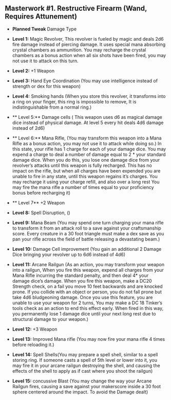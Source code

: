 ## Masterwork #1. Restructive Firearm (Wand, Requires Attunement)


-   **Planned Tweak** Damage Type
   
-   **Level 1:** Magic Revolver, This revolver is fueled by magic and deals 2d6 fire damage instead of piercing damage. It uses special mana absorbing crystal chambers as ammunition. You may recharge the crystal chambers as a bonus action when all six shots have been fired, you may not use it to attack on this turn.
    
-   **Level 2:** +1 Weapon
    
-   **Level 3:** Hand Eye Coordination (You may use intelligence instead of strength or dex for this weapon)
    
-   **Level 4:** Smoking hands (When you store this revolver, it transforms into a ring on your finger, this ring is impossible to remove, It is indistinguishable from a normal ring.)
    
-  ** Level 5:**  Damage cells ( This weapon uses d6 as magical damage dice instead of physical damage. At level 5 every hit deals 4d6 damage instead of 2d6)
    
-  ** Level 6:** Mana Rifle, (You may transform this weapon into a Mana Rifle as a bonus action, you may not use it to attack while doing so.) In this state, your rifle has 1 charge for each of your damage dice. You may expend a charge to deal a number of damage equal to 2 * your standard damage dice. When you do this, you lose one damage dice from your revolver’s attacks until this weapon is fully recharged. This has no impact on the rifle, but when all charges have been expended you are unable to fire in any state, until this weapon regains it’s charges. You may recharge it using your charge refill, and also over a long rest You may fire the mana rifle a number of times equal to your proficiency bonus before recharging it) 
    
-  ** Level 7**  +2 Weapon
    
-   **Level 8:** Spell Disruption, ()
    
-   **Level 9:** Mana Beam (You may spend one turn charging your mana rifle to transform it from an attack roll to a save against your craftsmanship score. Every creature in a 30 foot triangle must make a dex save as you pan your rifle across the field of battle releasing a devastating beam.)
    
-   **Level 10:** Damage Cell improvement (You gain an additional 2 Damage Dice bringing your revolver up to 6d6 instead of 4d6)
    
-   **Level 11:** Arcane Railgun (As an action, you may transform your weapon into a railgun, When you fire this weapon, expend all charges from your Mana Rifle incurring the standard penalty, and then deal 4* your damage dice’s damage. When you fire this weapon, make a DC20 Strength check, on a fail you move 10 feet backwards and are knocked prone. If you collide with an object or person, you do not fall prone but take 4d6 bludgeoning damage. Once you use this feature, you are unable to use your weapon for 2 turns, You may make a DC 18 Tinker’s tools check as an action to end this effect early. When fired in this way, you permanently lose 1 damage dice until your next long rest due to structural damage to your weapon.)
    
-   **Level 12:** +3 Weapon
    
-   **Level 13:** Improved Mana rifle (You may now fire your mana rifle 4 times before reloading it.)
    
-   **Level 14:** Spell Shells(You may prepare a spell shell, similar to a spell storing ring. If someone casts a spell of 5th level or lower into it, you may fire it in your arcane railgun destroying the shell, and causing the effects of the shell to apply as if cast where you shoot the railgun)
    
-   **Level 15:** concussive Blast (You may change the way your Arcane Railgun fires, causing a save against your makerscore inside a 30 foot sphere centered around the impact. To avoid the Damage dealt)
